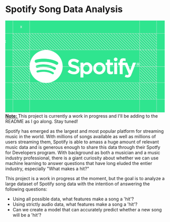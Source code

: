 # Spotify Song Data Analysis

<center><img src="spotify logo.png" alt="spotify logo"></center
  
<b><u>Note: </u></b> This project is currently a work in progress and I'll be adding to the README as I go along.  Stay tuned!
  
Spotify has emerged as the largest and most popular platform for streaming music in the world.  With millions of songs available as well as millions of users streaming them, Spotify is able to amass a huge amount of relevant music data and is generous enough to share this data through their Spotfy for Developers program.  With background as both a musician and a music industry professional, there is a giant curiosity about whether we can use machine learning to answer questions that have long eluded the entier industry, especially "What makes a hit?"

This project is a work in progress at the moment, but the goal is to analyze a large dataset of Spotify song data with the intention of answering the following questions:
- Using all possible data, what features make a song a 'hit'?
- Using strictly audio data, what features make a song a 'hit'?
- Can we create a model that can accurately predict whether a new song will be a 'hit'?

